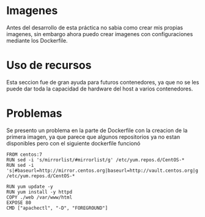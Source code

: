 # Imagenes
Antes del desarrollo de esta práctica no sabia como crear mis propias imagenes, sin embargo ahora puedo crear imagenes con configuraciones mediante los Dockerfile.
# Uso de recursos
Esta seccion fue de gran ayuda para futuros contenedores, ya que no se les puede dar toda la capacidad de hardware del host a varios contenedores.
# Problemas
Se presento un problema en la parte de Dockerfile con la creacion de la primera imagen, ya que parece que algunos repositorios ya no estan disponibles pero con el siguiente dockerfile funcionó
```
FROM centos:7
RUN sed -i 's/mirrorlist/#mirrorlist/g' /etc/yum.repos.d/CentOS-*
RUN sed -i 's|#baseurl=http://mirror.centos.org|baseurl=http://vault.centos.org|g' /etc/yum.repos.d/CentOS-*

RUN yum update -y
RUN yum install -y httpd
COPY ./web /var/www/html
EXPOSE 80
CMD ["apachectl", "-D", "FOREGROUND"]
```

